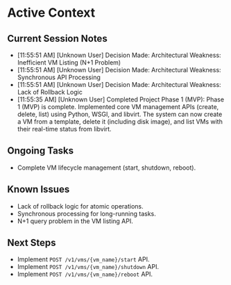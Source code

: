 # Active Context



## Current Session Notes

- [11:55:51 AM] [Unknown User] Decision Made: Architectural Weakness: Inefficient VM Listing (N+1 Problem)
- [11:55:51 AM] [Unknown User] Decision Made: Architectural Weakness: Synchronous API Processing
- [11:55:51 AM] [Unknown User] Decision Made: Architectural Weakness: Lack of Rollback Logic
- [11:55:35 AM] [Unknown User] Completed Project Phase 1 (MVP): Phase 1 (MVP) is complete. Implemented core VM management APIs (create, delete, list) using Python, WSGI, and libvirt. The system can now create a VM from a template, delete it (including disk image), and list VMs with their real-time status from libvirt.


## Ongoing Tasks

- Complete VM lifecycle management (start, shutdown, reboot).


## Known Issues

- Lack of rollback logic for atomic operations.
- Synchronous processing for long-running tasks.
- N+1 query problem in the VM listing API.


## Next Steps

- Implement `POST /v1/vms/{vm_name}/start` API.
- Implement `POST /v1/vms/{vm_name}/shutdown` API.
- Implement `POST /v1/vms/{vm_name}/reboot` API.
